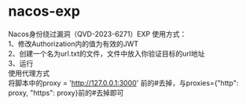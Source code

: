 # nacos-exp
Nacos身份绕过漏洞（QVD-2023-6271）EXP
使用方式：  
1、修改Authorization内的值为有效的JWT  
2、创建一个名为url.txt的文件，文件中放入你验证目标的url地址  
3、运行  
使用代理方式  
将脚本中的proxy = 'http://127.0.0.1:3000'
前的#去掉，与proxies={"http": proxy, "https": proxy}前的#去掉即可  
